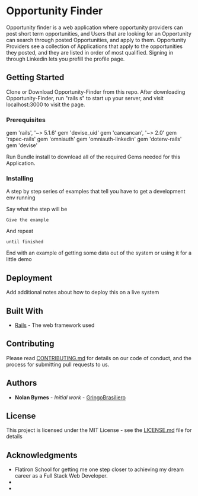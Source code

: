 # Opportunity Finder

Opportunity finder is a web application where opportunity providers can post short term opportunities, and Users that are looking for an Opportunity can search through posted Opportunities, and apply to them. Opportunity Providers see a collection of Applications that apply to the opportunities they posted, and they are listed in order of most qualified. Signing in through Linkedin lets you prefill the profile page.

## Getting Started
Clone or Download Opportunity-Finder from this repo.
After downloading Opportunity-Finder, run "rails s" to start up your server, and visit localhost:3000 to visit the page.

### Prerequisites
gem 'rails', '~> 5.1.6'
gem 'devise_uid'
gem 'cancancan', '~> 2.0'
gem 'rspec-rails'
gem 'omniauth'
gem 'omniauth-linkedin'
gem 'dotenv-rails'
gem 'devise'

Run Bundle install to download all of the required Gems needed for this Application.

### Installing

A step by step series of examples that tell you have to get a development env running

Say what the step will be

```
Give the example
```

And repeat

```
until finished
```

End with an example of getting some data out of the system or using it for a little demo

## Deployment

Add additional notes about how to deploy this on a live system

## Built With

* [Rails](http://rubyonrails.org/) - The web framework used

## Contributing

Please read [CONTRIBUTING.md](https://gist.github.com/PurpleBooth/b24679402957c63ec426) for details on our code of conduct, and the process for submitting pull requests to us.

## Authors

* **Nolan Byrnes** - *Initial work* - [GringoBrasiliero](https://github.com/gringobrasiliero)



## License

This project is licensed under the MIT License - see the [LICENSE.md](LICENSE.md) file for details

## Acknowledgments

* Flatiron School for getting me one step closer to achieving my dream career as a Full Stack Web Developer.
*
*
